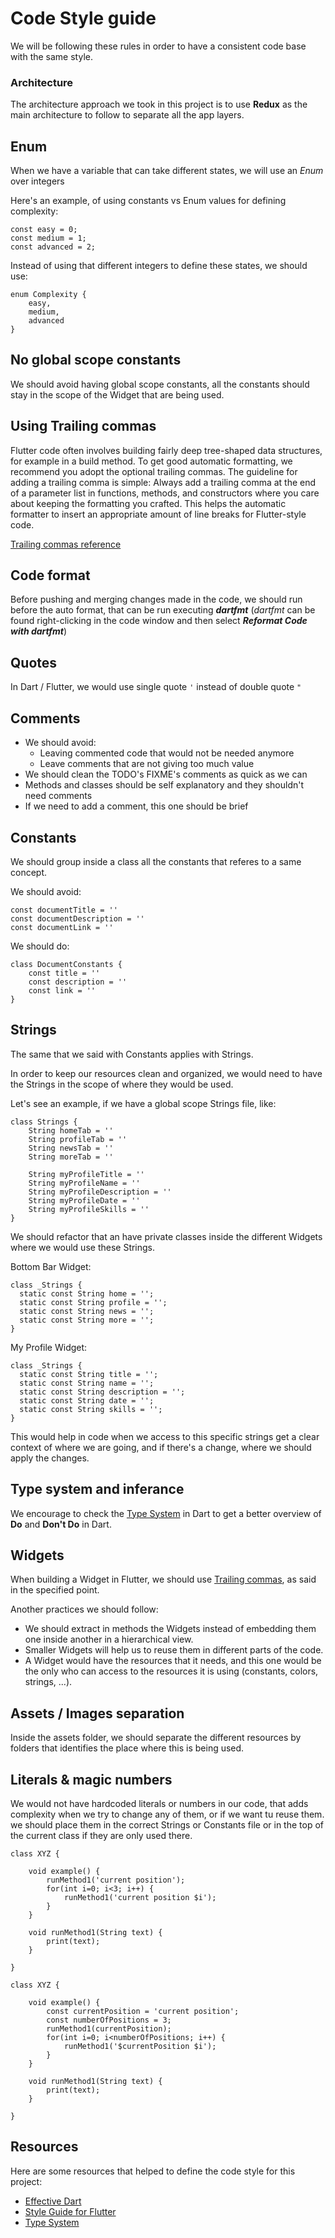 # Code Style guide

We will be following these rules in order to have a consistent code base with the same style.

### **Architecture**

The architecture approach we took in this project is to use **Redux** as the main architecture to follow to separate all the app layers.

## Enum

When we have a variable that can take different states, we will use an *Enum* over integers

Here's an example, of using constants vs Enum values for defining complexity:

```
const easy = 0;
const medium = 1;
const advanced = 2;
```
Instead of using that different integers to define these states, we should use:
```
enum Complexity { 
    easy, 
    medium, 
    advanced 
}
```

## No global scope constants

We should avoid having global scope constants, all the constants should stay in the scope of the Widget that are being used.

## Using Trailing commas

Flutter code often involves building fairly deep tree-shaped data structures, for example in a build method. To get good automatic formatting, we recommend you adopt the optional trailing commas. The guideline for adding a trailing comma is simple: Always add a trailing comma at the end of a parameter list in functions, methods, and constructors where you care about keeping the formatting you crafted. This helps the automatic formatter to insert an appropriate amount of line breaks for Flutter-style code.

[Trailing commas reference](https://flutter.dev/docs/development/tools/formatting#using-trailing-commas)

## Code format

Before pushing and merging changes made in the code, we should run before the auto format, that can be run executing ***dartfmt*** (*dartfmt* can be found right-clicking in the code window and then select ***Reformat Code with dartfmt***)

## Quotes

In Dart / Flutter, we would use single quote `'` instead of double quote `"`

## Comments

- We should avoid:
  - Leaving commented code that would not be needed anymore
  - Leave comments that are not giving too much value
- We should clean the TODO's FIXME's comments as quick as we can
- Methods and classes should be self explanatory and they shouldn't need comments
- If we need to add a comment, this one should be brief

## Constants

We should group inside a class all the constants that referes to a same concept.

We should avoid:
```
const documentTitle = ''
const documentDescription = ''
const documentLink = ''
```
We should do:
```
class DocumentConstants {
    const title = ''
    const description = ''
    const link = ''
}
```
## Strings

The same that we said with Constants applies with Strings.

In order to keep our resources clean and organized, we would need to have the Strings in the scope of where they would be used.

Let's see an example, if we have a global scope Strings file, like:

```
class Strings {
    String homeTab = ''
    String profileTab = ''
    String newsTab = ''
    String moreTab = ''

    String myProfileTitle = ''
    String myProfileName = ''
    String myProfileDescription = ''
    String myProfileDate = ''
    String myProfileSkills = ''
}
```
We should refactor that an have private classes inside the different Widgets where we would use these Strings.

Bottom Bar Widget:
```
class _Strings {
  static const String home = '';
  static const String profile = '';
  static const String news = '';
  static const String more = '';
}
```

My Profile Widget:
```
class _Strings {
  static const String title = '';
  static const String name = '';
  static const String description = '';
  static const String date = '';
  static const String skills = '';
}
```

This would help in code when we access to this specific strings get a clear context of where we are going, and if there's a change, where we should apply the changes.

## Type system and inferance

We encourage to check the [Type System](https://dart.dev/guides/language/sound-dart) in Dart to get a better overview of **Do** and **Don't Do** in Dart.

## Widgets

When building a Widget in Flutter, we should use [Trailing commas](https://flutter.dev/docs/development/tools/formatting#using-trailing-commas), as said in the specified point.

Another practices we should follow:
- We should extract in methods the Widgets instead of embedding them one inside another in a hierarchical view.
- Smaller Widgets will help us to reuse them in different parts of the code.
- A Widget would have the resources that it needs, and this one would be the only who can access to the resources it is using (constants, colors, strings, ...).

## Assets / Images separation

Inside the assets folder, we should separate the different resources by folders that identifies the place where this is being used.

## Literals & magic numbers

We would not have hardcoded literals or numbers in our code, that adds complexity when we try to change any of them, or if we want tu reuse them. we should place them in the correct Strings or Constants file or in the top of the current class if they are only used there.

```
class XYZ {

    void example() {
        runMethod1('current position');
        for(int i=0; i<3; i++) {
            runMethod1('current position $i');
        }
    }

    void runMethod1(String text) {
        print(text);
    }

}
```

```
class XYZ {

    void example() {
        const currentPosition = 'current position';
        const numberOfPositions = 3;
        runMethod1(currentPosition);
        for(int i=0; i<numberOfPositions; i++) {
            runMethod1('$currentPosition $i');
        }
    }

    void runMethod1(String text) {
        print(text);
    }

}
```
## Resources

Here are some resources that helped to define the code style for this project:
- [Effective Dart](https://dart.dev/guides/language/effective-dart/style)
- [Style Guide for Flutter](https://github.com/flutter/flutter/wiki/Style-guide-for-Flutter-repo)
- [Type System](https://dart.dev/guides/language/sound-dart)
